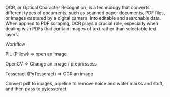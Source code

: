 OCR, or Optical Character Recognition, is a technology that converts different types of documents, such as scanned paper documents, PDF files, or images captured by a digital camera, into editable and searchable data. When applied to PDF scraping, OCR plays a crucial role, especially when dealing with PDFs that contain images of text rather than selectable text layers.

Workflow

PIL (Pillow) => open an image

OpenCV => Change an image / preprossess

Tesseract (PyTesseract) => OCR an image

Convert pdf to images, pipeline to remove noice and water marks and stuff, and then pass to pytesseract
